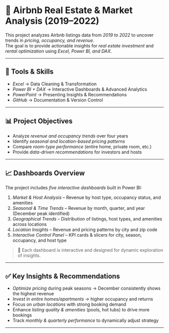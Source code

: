 
# 🏡 Airbnb Real Estate & Market Analysis (2019–2022)

This project analyzes Airbnb listings data from *2019 to 2022* to uncover trends in *pricing, occupancy, and revenue*.  
The goal is to provide actionable insights for *real estate investment* and *rental optimization* using *Excel, Power BI, and DAX*.  

---

## 🔧 Tools & Skills
- *Excel* → Data Cleaning & Transformation  
- *Power BI + DAX* → Interactive Dashboards & Advanced Analytics  
- *PowerPoint* → Presenting Insights & Recommendations  
- *GitHub* → Documentation & Version Control  

---

## 📊 Project Objectives
- Analyze *revenue and occupancy trends* over four years  
- Identify *seasonal and location-based pricing patterns*  
- Compare *room-type performance* (entire home, private room, etc.)  
- Provide *data-driven recommendations* for investors and hosts  

---

## 📈 Dashboards Overview
The project includes *five interactive dashboards* built in Power BI:

1. *Market & Host Analysis* – Revenue by host type, occupancy status, and amenities  
2. *Seasonal & Time Trends* – Revenue by month, quarter, and year (December peak identified)  
3. *Geographical Trends* – Distribution of listings, host types, and amenities across locations  
4. *Location Insights* – Revenue and pricing patterns by city and zip code  
5. *Interactive Control Panel* – KPI cards & slicers for city, season, occupancy, and host type  

> 🔎 Each dashboard is interactive and designed for dynamic exploration of insights.  

---

## ✅ Key Insights & Recommendations
- *Optimize pricing* during peak seasons → December consistently shows the highest revenue  
- *Invest in entire homes/apartments* → higher occupancy and returns  
- Focus on *urban locations* with strong booking demand  
- Enhance *listing quality & amenities* (pools, hot tubs) to drive more bookings  
- Track *monthly & quarterly performance* to dynamically adjust strategy  

---


